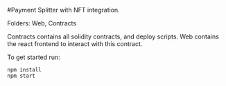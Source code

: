 #Payment Splitter with NFT integration.

Folders: Web, Contracts

Contracts contains all solidity contracts, and deploy scripts.
Web contains the react frontend to interact with this contract.

To get started run:
```shell
npm install
npm start
```